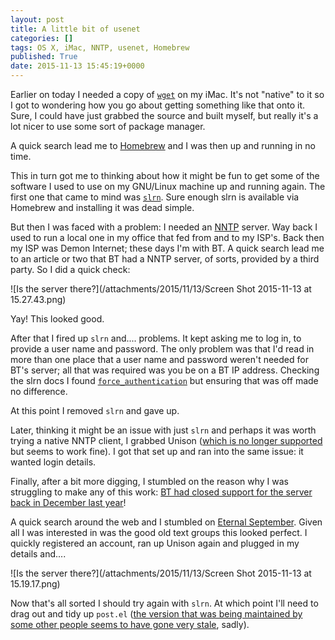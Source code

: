 ```yaml
---
layout: post
title: A little bit of usenet
categories: []
tags: OS X, iMac, NNTP, usenet, Homebrew
published: True
date: 2015-11-13 15:45:19+0000
---
```


Earlier on today I needed a copy of
[`wget`](https://www.gnu.org/software/wget/) on my iMac. It's not "native" to
it so I got to wondering how you go about getting something like that onto it.
Sure, I could have just grabbed the source and built myself, but really it's
a lot nicer to use some sort of package manager.

A quick search lead me to [Homebrew](http://brew.sh/) and I was then up and
running in no time.

This in turn got me to thinking about how it might be fun to get some of the
software I used to use on my GNU/Linux machine up and running again. The first
one that came to mind was [`slrn`](http://slrn.sourceforge.net/). Sure enough
slrn is available via Homebrew and installing it was dead simple.

But then I was faced with a problem: I needed an [NNTP](https://en.wikipedia.org/wiki/Network_News_Transfer_Protocol) server.
Way back I used to run a local one in my office that fed from and to my
ISP's. Back then my ISP was Demon Internet; these days I'm with BT. A quick
search lead me to an article or two that BT had a NNTP server, of sorts,
provided by a third party. So I did a quick check:

![Is the server there?](/attachments/2015/11/13/Screen Shot 2015-11-13 at 15.27.43.png)

Yay! This looked good.

After that I fired up `slrn` and.... problems. It kept asking me to log in,
to provide a user name and password. The only problem was that I'd read in more
than one place that a user name and password weren't needed for BT's server;
all that was required was you be on a BT IP address. Checking the slrn docs
I found [`force_authentication`](http://slrn.sourceforge.net/docs/slrn-manual-6.html#ss6.32)
but ensuring that was off made no difference.

At this point I removed `slrn` and gave up.

Later, thinking it might be an issue with just `slrn` and perhaps it was worth
trying a native NNTP client, I grabbed Unison
([which is no longer supported](https://www.panic.com/blog/the-future-of-unison/)
but seems to work fine). I got that set up and ran into the same issue: it
wanted login details.

Finally, after a bit more digging, I stumbled on the reason why I was struggling
to make any of this work: [BT had closed support for the server back in
December last year](http://bt.custhelp.com/app/answers/detail/a_id/51205/?s_cid=con_FURL_giganews)!

A quick search around the web and I stumbled on [Eternal September](http://www.eternal-september.org/).
Given all I was interested in was the good old text groups this looked perfect.
I quickly registered an account, ran up Unison again and plugged in my details
and....

![Is the server there?](/attachments/2015/11/13/Screen Shot 2015-11-13 at 15.19.17.png)

Now that's all sorted I should try again with `slrn`. At which point I'll need
to drag out and tidy up `post.el` ([the version that was being maintained
by some other people seems to have gone very stale](http://post-mode.sourceforge.net/), sadly).

[//]: # (2015-11-13-a-little-bit-of-usenet.md ends here)
